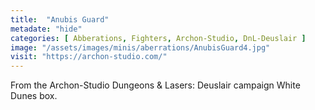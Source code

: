 ```yaml
---
title:  "Anubis Guard"
metadate: "hide"
categories: [ Abberations, Fighters, Archon-Studio, DnL-Deuslair ]
image: "/assets/images/minis/aberrations/AnubisGuard4.jpg"
visit: "https://archon-studio.com/"
---
```

From the Archon-Studio Dungeons & Lasers: Deuslair campaign White Dunes box.